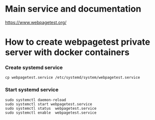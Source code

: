 # Main service and documentation
https://www.webpagetest.org/

# How to create webpagetest private server with docker containers

### Create systemd service
```
cp webpagetest.service /etc/systemd/system/webpagetest.service
```

### Start systemd service
```
sudo systemctl daemon-reload
sudo systemctl start webpagetest.service
sudo systemctl status  webpagetest.service
sudo systemctl enable  webpagetest.service
```
